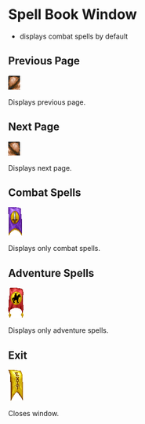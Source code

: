 # Spell Book Window

- displays combat spells by default

## Previous Page

![Previous Page](./assets/previous-page.png "Previous Page")

Displays previous page.

## Next Page

![Next Page](./assets/next-page.png "Next Page")

Displays next page.

## Combat Spells

![Combat Spells](./assets/combat-spells.png "Combat Spells")

Displays only combat spells.

## Adventure Spells

![Adventure Spells](./assets/adventure-spells.png "Adventure Spells")

Displays only adventure spells.

## Exit

![Exit](./assets/exit.png "Exit")

Closes window.
